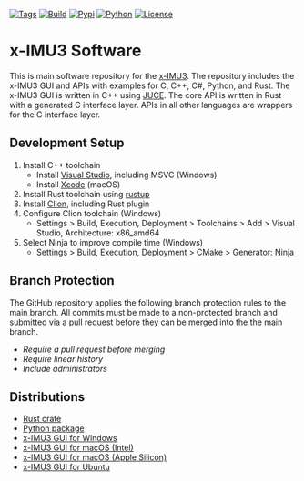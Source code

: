 [![Tags](https://img.shields.io/github/v/tag/xioTechnologies/x-IMU3-Software.svg)](https://github.com/xioTechnologies/x-IMU3-Software/tags/)
[![Build](https://img.shields.io/github/actions/workflow/status/xioTechnologies/x-IMU3-Software/main.yml?branch=main)](https://github.com/xioTechnologies/x-IMU3-Software/actions/workflows/main.yml)
[![Pypi](https://img.shields.io/pypi/v/ximu3.svg)](https://pypi.org/project/ximu3/)
[![Python](https://img.shields.io/pypi/pyversions/ximu3.svg)](https://pypi.org/project/ximu3/)
[![License](https://img.shields.io/badge/License-MIT-yellow.svg)](https://opensource.org/licenses/MIT)

# x-IMU3 Software

This is main software repository for the [x-IMU3](https://x-io.co.uk/x-imu3/). The repository includes the x-IMU3 GUI and APIs with examples for C, C++, C#, Python, and Rust. The x-IMU3 GUI is written in C++ using [JUCE](https://juce.com/). The core API is written in Rust with a generated C interface layer. APIs in all other languages are wrappers for the C interface layer.

## Development Setup

1. Install C++ toolchain
    - Install [Visual Studio](https://visualstudio.microsoft.com/), including MSVC (Windows)
    - Install [Xcode](https://developer.apple.com/xcode/) (macOS)
2. Install Rust toolchain using [rustup](https://rustup.rs/)
3. Install [Clion](https://www.jetbrains.com/clion/), including Rust plugin
4. Configure Clion toolchain (Windows)
    - Settings > Build, Execution, Deployment > Toolchains > Add > Visual Studio, Architecture: x86_amd64
5. Select Ninja to improve compile time (Windows)
    - Settings > Build, Execution, Deployment > CMake > Generator: Ninja

## Branch Protection

The GitHub repository applies the following branch protection rules to the main branch. All commits must be made to a non-protected branch and submitted via a pull request before they can be merged into the the main branch.

- *Require a pull request before merging*
- *Require linear history*
- *Include administrators*

## Distributions

- [Rust crate](https://crates.io/crates/ximu3/)
- [Python package](https://pypi.org/project/ximu3/)
- [x-IMU3 GUI for Windows](https://github.com/xioTechnologies/x-IMU3-Software/releases/latest/download/x-IMU3-GUI-Setup.exe)
- [x-IMU3 GUI for macOS (Intel)](https://github.com/xioTechnologies/x-IMU3-Software/releases/latest/download/x-IMU3-GUI-Intel.dmg)
- [x-IMU3 GUI for macOS (Apple Silicon)](https://github.com/xioTechnologies/x-IMU3-Software/releases/latest/download/x-IMU3-GUI-Apple-Silicon.dmg)
- [x-IMU3 GUI for Ubuntu ](https://github.com/xioTechnologies/x-IMU3-Software/releases/latest/download/x-IMU3-GUI)
